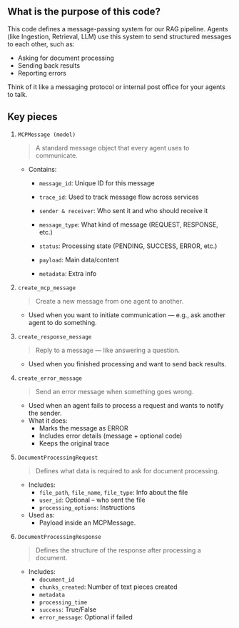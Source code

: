## What is the purpose of this code?
This code defines a message-passing system for our RAG pipeline.
Agents (like Ingestion, Retrieval, LLM) use this system to send structured messages to each other, such as:
- Asking for document processing
- Sending back results
- Reporting errors 

Think of it like a messaging protocol or internal post office for your agents to talk.

## Key pieces
1. `MCPMessage (model)`
    > A standard message object that every agent uses to communicate.

    - Contains:
        - `message_id`: Unique ID for this message 
        - `trace_id`: Used to track message flow across services 

        - `sender & receiver`: Who sent it and who should receive it

        - `message_type`: What kind of message (REQUEST, RESPONSE, etc.)

        - `status`: Processing state (PENDING, SUCCESS, ERROR, etc.)

        - `payload`: Main data/content

        - `metadata`: Extra info

2. `create_mcp_message`
    > Create a new message from one agent to another.
    - Used when you want to initiate communication — e.g., ask another agent to do something.

3. `create_response_message`
    > Reply to a message — like answering a question.
    - Used when you finished processing and want to send back results.

4. `create_error_message`
    > Send an error message when something goes wrong.
    - Used when an agent fails to process a request and wants to notify the sender.
    - What it does:
        - Marks the message as ERROR
        - Includes error details (message + optional code)
        - Keeps the original trace

5. `DocumentProcessingRequest`
    > Defines what data is required to ask for document processing.
    - Includes:
        - `file_path`, `file_name`, `file_type`: Info about the file
        - `user_id`: Optional – who sent the file
        - `processing_options`: Instructions
    - Used as:
        - Payload inside an MCPMessage.

6. `DocumentProcessingResponse`
    > Defines the structure of the response after processing a document.
    - Includes:
        - `document_id`
        - `chunks_created`: Number of text pieces created
        - `metadata`
        - `processing_time`
        - `success`: True/False
        - `error_message`: Optional if failed